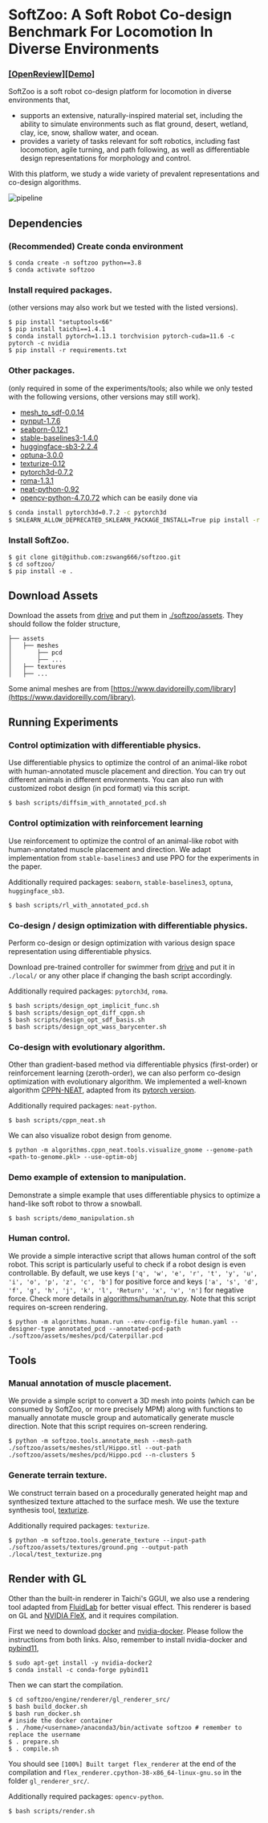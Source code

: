 # SoftZoo: A Soft Robot Co-design Benchmark For Locomotion In Diverse Environments

### [[OpenReview]](https://openreview.net/forum?id=Xyme9p1rpZw)[[Demo]](https://sites.google.com/view/softzoo-iclr-2023) ###

SoftZoo is a soft robot co-design platform for locomotion in diverse environments that,
* supports an extensive, naturally-inspired material set, including the ability to simulate environments such as flat ground, desert, wetland, clay, ice, snow, shallow water, and ocean.
* provides a variety of tasks relevant for soft robotics, including fast locomotion, agile turning, and path following, as well as differentiable design representations for morphology and control.

With this platform, we study a wide variety of prevalent representations and co-design algorithms.

![pipeline](imgs/demo.png)

## Dependencies
### (Recommended) Create conda environment
```
$ conda create -n softzoo python==3.8
$ conda activate softzoo
```
### Install required packages.
(other versions may also work but we tested with the listed versions).
```
$ pip install "setuptools<66"
$ pip install taichi==1.4.1
$ conda install pytorch=1.13.1 torchvision pytorch-cuda=11.6 -c pytorch -c nvidia
$ pip install -r requirements.txt
```
### Other packages.
(only required in some of the experiments/tools; also while we only tested with the following versions, other versions may still work).
* [mesh_to_sdf-0.0.14](https://github.com/marian42/mesh_to_sdf)
* [pynput-1.7.6](https://pypi.org/project/pynput/)
* [seaborn-0.12.1](https://pypi.org/project/seaborn/)
* [stable-baselines3-1.4.0](https://stable-baselines3.readthedocs.io/en/master/)
* [huggingface-sb3-2.2.4](https://pypi.org/project/huggingface-sb3/)
* [optuna-3.0.0](https://pypi.org/project/optuna/)
* [texturize-0.12](https://github.com/texturedesign/texturize)
* [pytorch3d-0.7.2](https://pypi.org/search/?q=pytorch3d)
* [roma-1.3.1](https://pypi.org/project/roma/)
* [neat-python-0.92](https://neat-python.readthedocs.io/en/latest/installation.html)
* [opencv-python-4.7.0.72](https://pypi.org/project/opencv-python/)
which can be easily done via

```bash
$ conda install pytorch3d=0.7.2 -c pytorch3d
$ SKLEARN_ALLOW_DEPRECATED_SKLEARN_PACKAGE_INSTALL=True pip install -r ./supplementary_requirements.txt
```

### Install SoftZoo.
```
$ git clone git@github.com:zswang666/softzoo.git
$ cd softzoo/
$ pip install -e .
```

## Download Assets
Download the assets from [drive](https://drive.google.com/drive/folders/1AYeZsr2ZMb1DkeOndQM0nBlNfx7dorUL?usp=sharing) and put them in [./softzoo/assets](./softzoo/assets). They should follow the folder structure,
```
├── assets
│   ├── meshes
│       ├── pcd
│       ├── ...
│   ├── textures
│   ├── ...
```
Some animal meshes are from [https://www.davidoreilly.com/library](https://www.davidoreilly.com/library).

## Running Experiments
### Control optimization with differentiable physics.
Use differentiable physics to optimize the control of an animal-like robot with human-annotated muscle placement and direction. You can try out different animals in different environments. You can also run with customized robot design (in pcd format) via this script.
```
$ bash scripts/diffsim_with_annotated_pcd.sh 
```
### Control optimization with reinforcement learning
Use reinforcement to optimize the control of an animal-like robot with human-annotated muscle placement and direction. We adapt implementation from `stable-baselines3` and use PPO for the experiments in the paper.

Additionally required packages: `seaborn`, `stable-baselines3`, `optuna`, `huggingface_sb3`.
```
$ bash scripts/rl_with_annotated_pcd.sh 
```

### Co-design / design optimization with differentiable physics.
Perform co-design or design optimization with various design space representation using differentiable physics.

Download pre-trained controller for swimmer from [drive](https://drive.google.com/drive/folders/1EuAZW0TaxIk3KnsFQrcSvbzvvTTQPaQr?usp=share_link) and put it in `./local/` or any other place if changing the bash script accordingly.

Additionally required packages: `pytorch3d`, `roma`.
```
$ bash scripts/design_opt_implicit_func.sh
$ bash scripts/design_opt_diff_cppn.sh
$ bash scripts/design_opt_sdf_basis.sh
$ bash scripts/design_opt_wass_barycenter.sh
```

### Co-design with evolutionary algorithm.
Other than gradient-based method via differentiable physics (first-order) or reinforcement learning (zeroth-order), we can also perform co-design optimization with evolutionary algorithm. We implemented a well-known algorithm [CPPN-NEAT](https://neat-python.readthedocs.io/en/latest/index.html), adapted from its [pytorch version](https://github.com/uber-research/PyTorch-NEAT).

Additionally required packages: `neat-python`.

```
$ bash scripts/cppn_neat.sh
```
We can also visualize robot design from genome.
```
$ python -m algorithms.cppn_neat.tools.visualize_gnome --genome-path <path-to-genome.pkl> --use-optim-obj
```

### Demo example of extension to manipulation.
Demonstrate a simple example that uses differentiable physics to optimize a hand-like soft robot to throw a snowball.
```
$ bash scripts/demo_manipulation.sh
```

### Human control.
We provide a simple interactive script that allows human control of the soft robot. This script is particularly useful to check if a robot design is even controllable. By default, we use keys `['q', 'w', 'e', 'r', 't', 'y', 'u', 'i', 'o', 'p', 'z', 'c', 'b']` for positive force and keys `['a', 's', 'd', 'f', 'g', 'h', 'j', 'k', 'l', 'Return', 'x', 'v', 'n']` for negative force. Check more details in [algorithms/human/run.py](algorithms/human/run.py). Note that this script requires on-screen rendering.
```
$ python -m algorithms.human.run --env-config-file human.yaml --designer-type annotated_pcd --annotated-pcd-path ./softzoo/assets/meshes/pcd/Caterpillar.pcd
```

## Tools
### Manual annotation of muscle placement.
We provide a simple script to convert a 3D mesh into points (which can be consumed by SoftZoo, or more precisely MPM) along with functions to manually annotate muscle group and automatically generate muscle direction. Note that this script requires on-screen rendering.
```
$ python -m softzoo.tools.annotate_mesh --mesh-path ./softzoo/assets/meshes/stl/Hippo.stl --out-path ./softzoo/assets/meshes/pcd/Hippo.pcd --n-clusters 5
```

### Generate terrain texture.
We construct terrain based on a procedurally generated height map and synthesized texture attached to the surface mesh. We use the texture synthesis tool, [texturize](https://github.com/texturedesign/texturize).

Additionally required packages: `texturize`.
```
$ python -m softzoo.tools.generate_texture --input-path ./softzoo/assets/textures/ground.png --output-path ./local/test_texturize.png
```

## Render with GL
Other than the built-in renderer in Taichi's GGUI, we also use a rendering tool adapted from [FluidLab](https://github.com/zhouxian/FluidLab) for better visual effect. This renderer is based on GL and [NVIDIA FleX](https://developer.nvidia.com/flex#:~:text=FleX%20is%20a%20particle%20based,%2C%20fluids%2C%20clothing%2C%20etc.), and it requires compilation.

First we need to download [docker](https://docs.docker.com/engine/install/ubuntu/) and [nvidia-docker](https://docs.nvidia.com/datacenter/cloud-native/container-toolkit/install-guide.html#setting-up-docker). Please follow the instructions from both links. Also, remember to install nvidia-docker and [pybind11](https://anaconda.org/conda-forge/pybind11),

```
$ sudo apt-get install -y nvidia-docker2
$ conda install -c conda-forge pybind11
```

Then we can start the compilation.

```
$ cd softzoo/engine/renderer/gl_renderer_src/
$ bash build_docker.sh
$ bash run_docker.sh
# inside the docker container
$ . /home/<username>/anaconda3/bin/activate softzoo # remember to replace the username
$ . prepare.sh
$ . compile.sh
```
You should see `[100%] Built target flex_renderer` at the end of the compilation and `flex_renderer.cpython-38-x86_64-linux-gnu.so` in the folder `gl_renderer_src/`.

Additionally required packages: `opencv-python`.

```
$ bash scripts/render.sh
```

